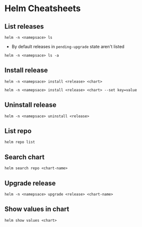 # Helm Cheatsheets

## List releases
```
helm -n <namepsace> ls
```

- By default releases in `pending-upgrade` state aren't listed
```
helm -n <namepsace> ls -a
```

## Install release
```
helm -n <namepsace> install <release> <chart>

helm -n <namepsace> install <release> <chart> --set key=value
```


## Uninstall release
```
helm -n <namepsace> uninstall <release>
```

## List repo
```
helm repo list
```

## Search chart
```
helm search repo <chart-name>
```

## Upgrade release
```
helm -n <namepsace> upgrade <release> <chart-name>
```

## Show values in chart
```
helm show values <chart>
```
